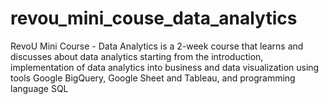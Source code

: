 # revou_mini_couse_data_analytics
RevoU Mini Course - Data Analytics is a 2-week course that learns and discusses about data analytics starting from the introduction, implementation of data analytics into business and data visualization using tools Google BigQuery, Google Sheet and Tableau, and programming language SQL
